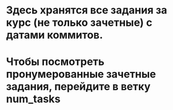 # Здесь хранятся все задания за курс (не только зачетные) с датами коммитов. 

# Чтобы посмотреть пронумерованные зачетные задания, перейдите в ветку num_tasks



